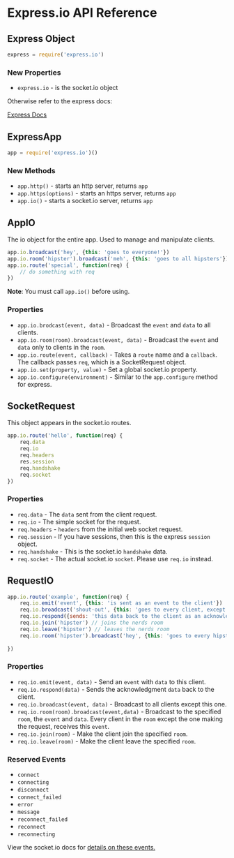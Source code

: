 
# Express.io API Reference

## Express Object

```js
express = require('express.io')
```

### New Properties

* `express.io` - is the socket.io object

Otherwise refer to the express docs:

[Express Docs](http://expressjs.com/api.html)

## ExpressApp

```js
app = require('express.io')()
```

### New Methods

* `app.http()` - starts an http server, returns `app`
* `app.https(options)` - starts an https server, returns `app`
* `app.io()` - starts a socket.io server, returns `app`

## AppIO 

The io object for the entire app.  Used to manage and manipulate clients.

```js
app.io.broadcast('hey', {this: 'goes to everyone!'})
app.io.room('hipster').broadcast('meh', {this: 'goes to all hipsters'})
app.io.route('special', function(req) {
    // do something with req
})
```

__Note__:  You must call `app.io()` before using.

### Properties

* `app.io.brodcast(event, data)` - Broadcast the `event` and `data` to all clients.
* `app.io.room(room).broadcast(event, data)` - Broadcast the `event` and `data` only to clients in the `room`.
* `app.io.route(event, callback)` - Takes a `route` name and a `callback`.  The callback passes `req`, which is a SocketRequest object.
* `app.io.set(property, value)` - Set a global socket.io property.
* `app.io.configure(environment)` - Similar to the `app.configure` method for express.

## SocketRequest

This object appears in the socket.io routes.

```js
app.io.route('hello', function(req) {
    req.data
    req.io
    req.headers
    res.session
    req.handshake
    req.socket
})
```

### Properties

* `req.data` - The `data` sent from the client request.
* `req.io` - The simple socket for the request.
* `req.headers` - `headers` from the initial web socket request.
* `req.session` - If you have sessions, then this is the express `session` object.
* `req.handshake` - This is the socket.io `handshake` data.
* `req.socket` - The actual socket.io `socket`. Please use `req.io` instead.

## RequestIO

```js
app.io.route('example', function(req) {
    req.io.emit('event', {this: 'is sent as an event to the client'})
    req.io.broadcast('shout-out', {this: 'goes to every client, except this one'})
    req.io.respond({sends: 'this data back to the client as an acknowledgment'})
    req.io.join('hipster') // joins the nerds room
    req.io.leave('hipster') // leaves the nerds room
    req.io.room('hipster').broadcast('hey', {this: 'goes to every hipster'})
     
})
```

### Properties

* `req.io.emit(event, data)` - Send an `event` with `data` to this client.
* `req.io.respond(data)` - Sends the acknowledgment `data` back to the client.
* `req.io.broadcast(event, data)` - Broadcast to all clients except this one.
* `req.io.room(room).broadcast(event,data)` - Broadcast to the specified `room`, the `event` and `data`.  Every client in the `room` except the one making the request, receives this `event`.
* `req.io.join(room)` - Make the client join the specified `room`.
* `req.io.leave(room)` - Make the client leave the specified `room`.

### Reserved Events

* `connect`
* `connecting`
* `disconnect`
* `connect_failed`
* `error`
* `message`
* `reconnect_failed`
* `reconnect`
* `reconnecting`

View the socket.io docs for [details on these events.](https://github.com/LearnBoost/socket.io/wiki/Exposed-events)


